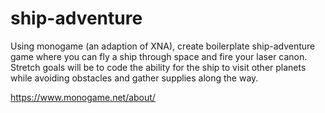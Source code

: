 # ship-adventure
Using monogame (an adaption of XNA), create boilerplate ship-adventure game where you can fly a ship through space and fire your laser canon. Stretch goals will be to code the ability for the ship to visit other planets while avoiding obstacles and gather supplies along the way.

https://www.monogame.net/about/
